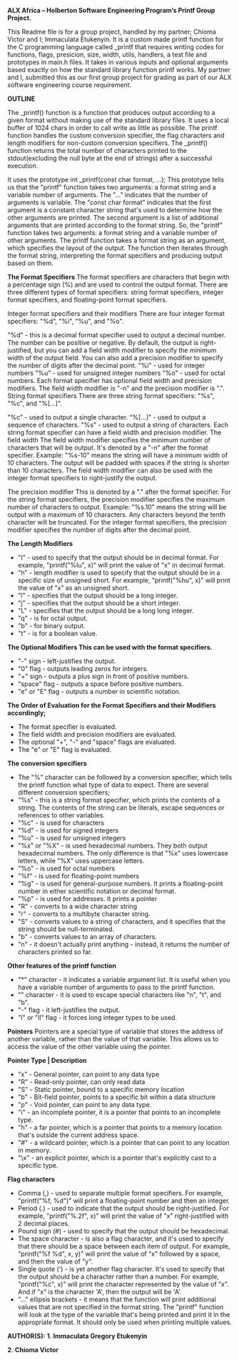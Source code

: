 **ALX Africa – Holberton Software Engineering Program’s Printf Group Project.**

This Readme file is for a group project, handled by my partner; Chioma Victor and I; Immaculata Etukenyin. It is a custom made printf function for the C programming language called _printf that requires writing codes for functions, flags, presicion, size, width, utils, handlers, a test file and prototypes in main.h files. It takes in various inputs and optional arguments based exactly on how the standard library function printf works. My partner and I, submitted this as our first group project for grading as part of our ALX software engineering course requirement.

**OUTLINE**

The _printf() function is a function that produces output according to a given format without making use of the standard library files. It uses a local buffer of 1024 chars in order to call write as little as possible. The printf function handles the custom conversion specifier, the flag characters and length modifiers for non-custom conversion specifiers. The _printf() function returns the total number of characters printed to the stdout(excluding the null byte at the end of strings) after a successful execution.

It uses the prototype int _printf(const char format, ...); This prototype tells us that the "printf" function takes two arguments: a format string and a variable number of arguments. The "..." indicates that the number of arguments is variable. The "const char format" indicates that the first argument is a constant character string that's used to determine how the other arguments are printed. The second argument is a list of additional arguments that are printed according to the format string. So, the "printf" function takes two arguments: a format string and a variable number of other arguments. The printf function takes a format string as an argument, which specifies the layout of the output. The function then iterates through the format string, interpreting the format specifiers and producing output based on them.

**The Format Specifiers** 
The format specifiers are characters that begin with a percentage sign (%) and are used to control the output format. There are three different types of format specifiers: string format specifiers, integer format specifiers, and floating-point format specifiers.

Integer format specifiers and their modifiers There are four integer format specifiers: "%d", "%i", "%u", and "%o".

"%d" - this is a decimal format specifier used to output a decimal number. The number can be positive or negative. By default, the output is right-justified, but you can add a field width modifier to specify the minimum width of the output field. You can also add a precision modifier to specify the number of digits after the decimal point.
"%i" - used for integer numbers
"%u" - used for unsigned integer numbers
"%o" - used for octal numbers.
Each format specifier has optional field width and precision modifiers. The field width modifier is "-n" and the precision modifier is ".".
String format specifiers There are three string format specifiers: "%s", "%c", and "%[...]".

"%c" - used to output a single character.
“%[...]" - used to output a sequence of characters.
"%s" - used to output a string of characters.
Each string format specifier can have a field width and precision modifier.
The field width The field width modifier specifies the minimum number of characters that will be output. It's denoted by a "-n" after the format specifier. Example: "%s-10" means the string will have a minimum width of 10 characters. The output will be padded with spaces if the string is shorter than 10 characters. The field width modifier can also be used with the integer format specifiers to right-justify the output.

The precision modifier This is denoted by a "." after the format specifier. For the string format specifiers, the precision modifier specifies the maximum number of characters to output. Example: "%s.10" means the string will be output with a maximum of 10 characters. Any characters beyond the tenth character will be truncated. For the integer format specifiers, the precision modifier specifies the number of digits after the decimal point.


**The Length Modifiers**
-  "I" - used to specify that the output should be in decimal format. For example, "printf("%Iu", x)" will print the value of "x" in decimal format.
-  "h" - length modifier is used to specify that the output should be in a specific size of unsigned short. For example, "printf("%hu", x)" will print the value of "x" as an unsigned short.
-  "l" - specifies that the output should be a long integer.
-  "j" - specifies that the output should be a short integer.
-  "L" - specifies that the output should be a long long integer.
-  "q" - is for octal output.
-  "b" - for binary output.
-  "t" - is for a boolean value.


**The Optional Modifiers This can be used with the format specifiers.**
-  "-" sign - left-justifies the output.
-  "0" flag - outputs leading zeros for integers.
-  "+" sign - outputs a plus sign in front of positive numbers.
-  "space" flag - outputs a space before positive numbers.
-  "e" or "E" flag - outputs a number in scientific notation.


**The Order of Evaluation for the Format Specifiers and their Modifiers accordingly;**
-  The format specifier is evaluated.
-  The field width and precision modifiers are evaluated.
-  The optional "+", "-" and "space" flags are evaluated.
-  The "e" or "E" flag is evaluated.


**The conversion specifiers**
-  The "%" character can be followed by a conversion specifier, which tells the printf function what type of data to expect. There are several different conversion specifiers;
-  "%s" - this is a string format specifier, which prints the contents of a string. The contents of the string can be literals, escape sequences or references to other variables.
-  "%c" - is used for characters
-  "%d" - is used for signed integers
-  "%u" - is used for unsigned integers
-  "%x" or "%X" - is used hexadecimal numbers. They both output hexadecimal numbers. The only difference is that "%x" uses lowercase letters, while "%X" uses uppercase letters.
-  "%o" - is used for octal numbers
-  "%f" - is used for floating-point numbers
-  "%g" - is used for general-purpose numbers. It prints a floating-point number in either scientific notation or decimal format.
-  "%p" - is used for addresses. It prints a pointer
-  "R" - converts to a wide character string
-  "r" - converts to a multibyte character string.
-  "S" - converts values to a string of characters, and it specifies that the string should be null-terminated.
-  "b" - converts values to an array of characters.
-  "n" - it doesn't actually print anything - instead, it returns the number of characters printed so far.


**Other features of the printf function**
-  "*" character - it indicates a variable argument list. It is useful when you have a variable number of arguments to pass to the printf function.
-  "\" character - it is used to escape special characters like "n", "t", and "b".
-  "-" flag - it left-justifies the output.
-  "l" or "ll" flag - it forces long integer types to be used.

  
  **Pointers**
   Pointers are a special type of variable that stores the address of another variable, rather than the value of that variable. This allows us to access the value of the other variable using the pointer.

**Pointer Type | Description**
-  "x" - General pointer, can point to any data type
-  "R" - Read-only pointer, can only read data
-  "S" - Static pointer, bound to a specific memory location
-  "b" - Bit-field pointer, points to a specific bit within a data structure
-  "p" - Void pointer, can point to any data type.
-  "i" - an incomplete pointer, it is a pointer that points to an incomplete type.
-  "h" - a far pointer, which is a pointer that points to a memory location that's outside the current address space.
-  "#" - a wildcard pointer, which is a pointer that can point to any location in memory.
-  "\x" - an explicit pointer, which is a pointer that's explicitly cast to a specific type.


**Flag characters**
-  Comma (,) - used to separate multiple format specifiers. For example, "printf("%f, %d")" will print a floating-point number and then an integer.
-  Period (.) - used to indicate that the output should be right-justified. For example, "printf("%.2f", x)" will print the value of "x" right-justified with 2 decimal places.
-  Pound sign (#) - used to specify that the output should be hexadecimal.
-  The space character - is also a flag character, and it's used to specify that there should be a space between each item of output. For example, "printf("%f %d", x, y)" will print the value of "x" followed by a space, and then the value of "y".
-  Single quote (') - is yet another flag character. It's used to specify that the output should be a character rather than a number. For example, "printf("%c", x)" will print the character represented by the value of "x". And if "x" is the character 'A', then the output will be 'A'.
-  "..." ellipsis brackets - it means that the function will print additional values that are not specified in the format string. The "printf" function will look at the type of the variable that's being printed and print it in the appropriate format. It should only be used when printing multiple values.

**AUTHOR(S):**
**1**. **Immaculata Gregory Etukenyin**

**2**. **Chioma Victor**
